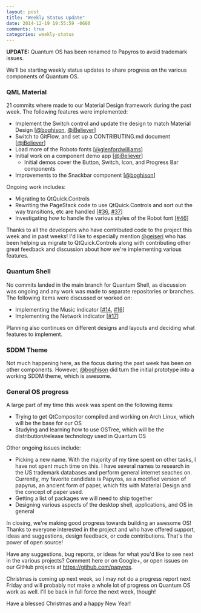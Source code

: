 ```yaml
---
layout: post
title: "Weekly Status Update"
date: 2014-12-19 19:55:59 -0600
comments: true
categories: weekly-status
---
```


**UPDATE:** Quantum OS has been renamed to Papyros to avoid trademark issues.

We'll be starting weekly status updates to share progress on the various components of Quantum OS.

### QML Material

21 commits where made to our Material Design framework during the past week. The following features
were implemented:

* Implement the Switch control and update the design to match Material Design [[@boghison](https://github.com/boghison), [@iBeliever](https://github.com/iBeliever)]
* Switch to GitFlow, and set up a CONTRIBUTING.md document [[@iBeliever](https://github.com/iBeliever)]
* Load more of the Roboto fonts [[@glenfordwilliams](https://github.com/glenfordwilliams)]
* Initial work on a component demo app [[@iBeliever](https://github.com/iBeliever)]
  * Initial demos cover the Button, Switch, Icon, and Progress Bar components
* Improvements to the Snackbar component [[@boghison](https://github.com/boghison)]

Ongoing work includes:

* Migrating to QtQuick.Controls
* Rewriting the PageStack code to use QtQuick.Controls and sort out the way transitions, etc are handled [[#36](https://github.com/papyros/qml-material/issues/36), [#37](https://github.com/papyros/qml-material/issues/37)]
* Investigating how to handle the various styles of the Robot font [[#46](https://github.com/papyros/qml-material/issues/46)]

Thanks to all the developers who have contributed code to the project this week and in past weeks!
I'd like to especially mention [@geiseri](https://github.com/geiseri)  who has been helping us migrate to QtQuick.Controls along
with contributing other great feedback and discussion about how we're implementing various features.

### Quantum Shell

No commits landed in the main branch for Quantum Shell, as discussion was ongoing and any work was made
to separate repositories or branches. The following items were discussed or worked on:

* Implementing the Music indicator [[#14](https://github.com/papyros/papyros-shell/issues/14), [#16](https://github.com/papyros/papyros-shell/issues/16)]
* Implementing the Network indicator [[#17](https://github.com/papyros/papyros-shell/issues/17)]

Planning also continues on different designs and layouts and deciding what features to implement.

### SDDM Theme

Not much happening here, as the focus during the past week has been on other components. However, [@boghison](https://github.com/boghison) did turn the initial prototype into a working SDDM theme, which is awesome.

### General OS progress

A large part of my time this week was spent on the following items:

* Trying to get QtCompositor compiled and working on Arch Linux, which will be the base for our OS
* Studying and learning how to use OSTree, which will be the distribution/release technology used in Quantum OS

Other ongoing issues include:

* Picking a new name. With the majority of my time spent on other tasks, I have not spent much time on this. I have several names to research in the US trademark databases and perform general internet seaches on. Currently, my favorite candidate is Papyros, as a modified version of papyrus, an ancient form of paper, which fits with Material Design and the concept of paper used.
* Getting a list of packages we will need to ship together
* Designing various aspects of the desktop shell, applications, and OS in general

In closing, we're making good progress towards building an awesome OS! Thanks to everyone interested in the project and who have offered support, ideas and suggestions, design feedback, or code contributions. That's the power of open source!

Have any suggestions, bug reports, or ideas for what you'd like to see next in the various projects? Comment here or on Google+, or open issues on our GitHub projects at <https://github.com/papyros>.

Christmas is coming up next week, so I may not do a progress report next Friday and will probably not make a whole lot of progress on Quantum OS work as well. I'll be back in full force the next week, though!

Have a blessed Christmas and a happy New Year!
